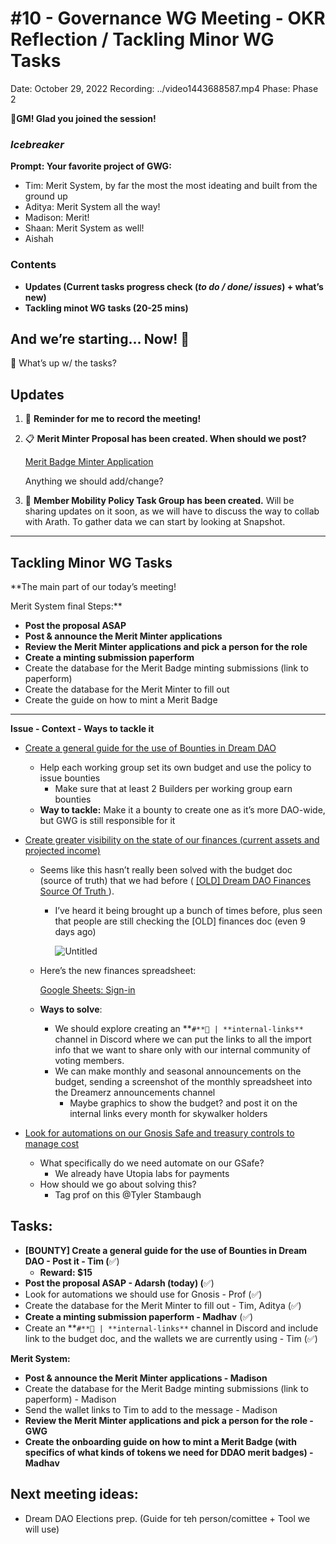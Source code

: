 # #10 - Governance WG Meeting - OKR Reflection / Tackling Minor WG Tasks

Date: October 29, 2022
Recording: ../video1443688587.mp4
Phase: Phase 2

🌱**GM! Glad you joined the session!** 

### *Icebreaker*

**Prompt: Your favorite project of GWG:**

- Tim: Merit System, by far the most the most ideating and built from the ground up
- Aditya: Merit System all the way!
- Madison: Merit!
- Shaan: Merit System as well!
- Aishah

### Contents

- **Updates (Current tasks progress check (*to do / done/ issues*) + what’s new)**
- **Tackling minot WG tasks (20-25 mins)**

## And we’re starting... Now! 🚀

<aside>
📢 What’s up w/ the tasks?

## Updates

1. 🔴 **Reminder for me to record the meeting!**
2. 📋 **Merit Minter Proposal has been created. When should we post?**
    
    [Merit Badge Minter Application](https://ddminter.paperform.co/)
    
    Anything we should add/change?
    
3. 🔄 **Member Mobility Policy Task Group has been created.**
Will be sharing updates on it soon, as we will have to discuss the way to collab with Arath.
To gather data we can start by looking at Snapshot.
****
</aside>

## Tackling Minor WG Tasks

**The main part of our today’s meeting! 

Merit System final Steps:**

- **Post the proposal ASAP**
- **Post & announce the Merit Minter applications**
- **Review the Merit Minter applications and pick a person for the role**
- **Create a minting submission paperform**
- Create the database for the Merit Badge minting submissions (link to paperform)
- Create the database for the Merit Minter to fill out
- Create the guide on how to mint a Merit Badge
****

**Issue - Context - Ways to tackle it**

- [Create a general guide for the use of Bounties in Dream DAO](../../../../Document%20Archive%20816b78f2e0c6400e8ce641cdd07e5402/Dream%20DAO%20Working%20Groups%20Home%20Season%201%204d1702104a2f4180a27e92b0510bd283/Dream%20DAO%20Phase%201%20Working%20Groups%20c53752864e064f6da1b9f1c4ed1019ba/Governance%20WG%20%5BLegacy%5D%20a464f56462524c87842951a5c5d8b9f0/Governance%20WG%20in%20Season%202%207538a4c8c3a8416cba1924d3b0457068.md)
    - Help each working group set its own budget and use the policy to issue bounties
        - Make sure that at least 2 Builders per working group earn bounties
    - **Way to tackle:** Make it a bounty to create one as it’s more DAO-wide, but GWG is still responsible for it
    
- [Create greater visibility on the state of our finances (current assets and projected income)](../../../../Document%20Archive%20816b78f2e0c6400e8ce641cdd07e5402/Dream%20DAO%20Working%20Groups%20Home%20Season%201%204d1702104a2f4180a27e92b0510bd283/Dream%20DAO%20Phase%201%20Working%20Groups%20c53752864e064f6da1b9f1c4ed1019ba/Governance%20WG%20%5BLegacy%5D%20a464f56462524c87842951a5c5d8b9f0/Governance%20WG%20in%20Season%202%207538a4c8c3a8416cba1924d3b0457068.md)
    - Seems like this hasn’t really been solved with the budget doc (source of truth) that we had before ( [[OLD] Dream DAO Finances Source Of Truth ](../../../../Document%20Archive%20816b78f2e0c6400e8ce641cdd07e5402/%5BOLD%5D%20Dream%20DAO%20Finances%20Source%20Of%20Truth%209943dd112f2047de92f733c1b1c592f8.md)).
        - I’ve heard it being brought up a bunch of times before, plus seen that people are still checking the [OLD] finances doc (even 9 days ago)
            
            ![Untitled](#10%20-%20Governance%20WG%20Meeting%20-%20OKR%20Reflection%20Tackl%20adefa1d4e88d443294518d2485f38c82/Untitled.png)
            
    - Here’s the new finances spreadsheet:
        
        [Google Sheets: Sign-in](https://docs.google.com/spreadsheets/d/1pEQG4qnQjTddHTF6pyzhO5CDNFEz-CFC8d0Shdu8qKE/edit#gid=1310046796)
        
    - **Ways to solve**:
        - We should explore creating an **`#**🔗 | **internal-links**` channel in Discord where we can put the links to all the import info that we want to share only with our internal community of voting members.
        - We can make monthly and seasonal announcements on the budget, sending a screenshot of the monthly spreadsheet into the Dreamerz announcements channel
            - Maybe graphics to show the budget? and post it on the internal links every month for skywalker holders
    
- [Look for automations on our Gnosis Safe and treasury controls to manage cost](../../../../Document%20Archive%20816b78f2e0c6400e8ce641cdd07e5402/Dream%20DAO%20Working%20Groups%20Home%20Season%201%204d1702104a2f4180a27e92b0510bd283/Dream%20DAO%20Phase%201%20Working%20Groups%20c53752864e064f6da1b9f1c4ed1019ba/Governance%20WG%20%5BLegacy%5D%20a464f56462524c87842951a5c5d8b9f0/Governance%20WG%20in%20Season%202%207538a4c8c3a8416cba1924d3b0457068.md)
    - What specifically do we need automate on our GSafe?
        - We already have Utopia labs for payments
    - How should we go about solving this?
        - Tag prof on this @Tyler Stambaugh

## Tasks:

- **[BOUNTY] Create a general guide for the use of Bounties in Dream DAO - Post it - Tim (**✅)
    - **Reward: $15**
- **Post the proposal ASAP - Adarsh (today) (**✅)
- Look for automations we should use for Gnosis - Prof (✅)
- Create the database for the Merit Minter to fill out - Tim, Aditya (✅)
- **Create a minting submission paperform - Madhav** (✅)
- Create an **`#**🔗 | **internal-links**` channel in Discord and include link to the budget doc, and the wallets we are currently using - Tim (✅)

**Merit System:**

- **Post & announce the Merit Minter applications - Madison**
- Create the database for the Merit Badge minting submissions (link to paperform) - Madison
- Send the wallet links to Tim to add to the message - Madison
- **Review the Merit Minter applications and pick a person for the role - GWG**
- **Create the onboarding guide on how to mint a Merit Badge (with specifics of what kinds of tokens we need for DDAO merit badges) - Madhav**

## **Next meeting ideas:**

- Dream DAO Elections prep. (Guide for teh person/comittee + Tool we will use)